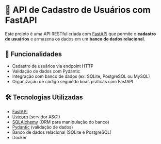 # 📘 API de Cadastro de Usuários com FastAPI

Este projeto é uma API RESTful criada com [FastAPI](https://fastapi.tiangolo.com/) que permite o **cadastro de usuários** e armazena os dados em um **banco de dados relacional**.

## 🚀 Funcionalidades

- Cadastro de usuários via endpoint HTTP
- Validação de dados com Pydantic
- Integração com banco de dados (ex: SQLite, PostgreSQL ou MySQL)
- Organização de código seguindo boas práticas com FastAPI

## 🛠️ Tecnologias Utilizadas

- [FastAPI](https://fastapi.tiangolo.com/)
- [Uvicorn](https://www.uvicorn.org/) (servidor ASGI)
- [SQLAlchemy](https://www.sqlalchemy.org/) (ORM para manipulação do banco)
- [Pydantic](https://docs.pydantic.dev/) (validação de dados)
- Banco de dados relacional (SQLite e PostgreSQL)
- Docker 


